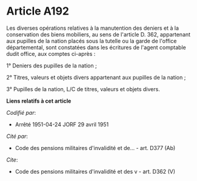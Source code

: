# Article A192

Les diverses opérations relatives à la manutention des deniers et à la conservation des biens mobiliers, au sens de l'article
D. 362, appartenant aux pupilles de la nation placés sous la tutelle ou la garde de l'office départemental, sont constatées
dans les écritures de l'agent comptable dudit office, aux comptes ci-après :

1° Deniers des pupilles de la nation ;

2° Titres, valeurs et objets divers appartenant aux pupilles de la nation ;

3° Pupilles de la nation, L/C de titres, valeurs et objets divers.

**Liens relatifs à cet article**

_Codifié par_:

  - Arrêté 1951-04-24 JORF 29 avril 1951

_Cité par_:

  - Code des pensions militaires d'invalidité et de... - art. D377 (Ab)

_Cite_:

  - Code des pensions militaires d'invalidité et des v - art. D362 (V)
